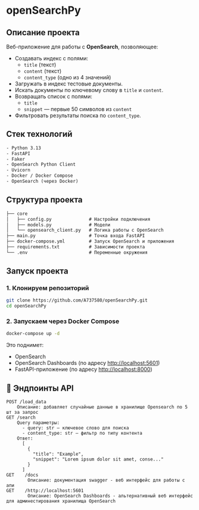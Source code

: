 # openSearchPy

## Описание проекта
Веб-приложение для работы с **OpenSearch**, позволяющее:
- Создавать индекс с полями:
  - `title` (текст)
  - `content` (текст)
  - `content_type` (одно из 4 значений)
- Загружать в индекс тестовые документы.
- Искать документы по ключевому слову в `title` и `content`.
- Возвращать список с полями:
  - `title`
  - `snippet` — первые 50 символов из `content`
- Фильтровать результаты поиска по `content_type`.

## Стек технологий
```txt
- Python 3.13
- FastAPI
- Faker
- OpenSearch Python Client
- Uvicorn
- Docker / Docker Compose
- OpenSearch (через Docker)
```

## Структура проекта

```txt
├── core
│   ├── config.py              # Настройки подключения
│   ├── models.py              # Модели
│   └── opensearch_client.py   # Логика работы с OpenSearch
├── main.py                    # Точка входа FastAPI
├── docker-compose.yml         # Запуск OpenSearch и приложения
├── requirements.txt           # Зависимости проекта
└── .env                       # Переменные окружения
```

## Запуск проекта

### 1. Клонируем репозиторий

```bash
git clone https://github.com/A737580/openSearchPy.git
cd openSearchPy
```

### 2. Запускаем через Docker Compose

```bash
docker-compose up -d
```

Это поднимет:

* OpenSearch
* OpenSearch Dashboards (по адресу [http://localhost:5601](http://localhost:5601))
* FastAPI-приложение (по адресу [http://localhost:8000](http://localhost:8000))


## 📡 Эндпоинты API

```http
POST /load_data
    Описание: добавляет случайные данные в хранилище Opensearch по 5 шт за запрос
GET /search
    Query параметры:
      - query: str — ключевое слово для поиска
      - content_type: str — фильтр по типу контента
    Ответ:
      [
        {
          "title": "Example",
          "snippet": "Lorem ipsum dolor sit amet, conse..."
        }
      ]
GET    /docs           
        Описание: документация swagger - веб интерфейс для работы с апи
GET    /http://localhost:5601
        Описание: OpenSearch Dashboards - альтернативный веб интерфейс для админестирования хранилища OpenSearch
```

